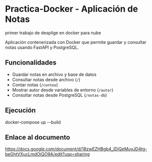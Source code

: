# Practica-Docker - Aplicación de Notas
primer trabajo de desplige en docker para nube

Aplicación contenerizada con Docker que permite guardar y consultar notas usando FastAPI y PostgreSQL.

## Funcionalidades
- Guardar notas en archivo y base de datos
- Consultar notas desde archivo (`/`)
- Contar notas (`/conteo`)
- Mostrar autor desde variables de entorno (`/autor`)
- Consultar notas desde PostgreSQL (`/notas-db`)

## Ejecución
docker-compose up --build

## Enlace al documento 
https://docs.google.com/document/d/18zwEZHBgb4_lDiQeMuyJD4tg-beGhtVXucLmdOiQO9A/edit?usp=sharing
